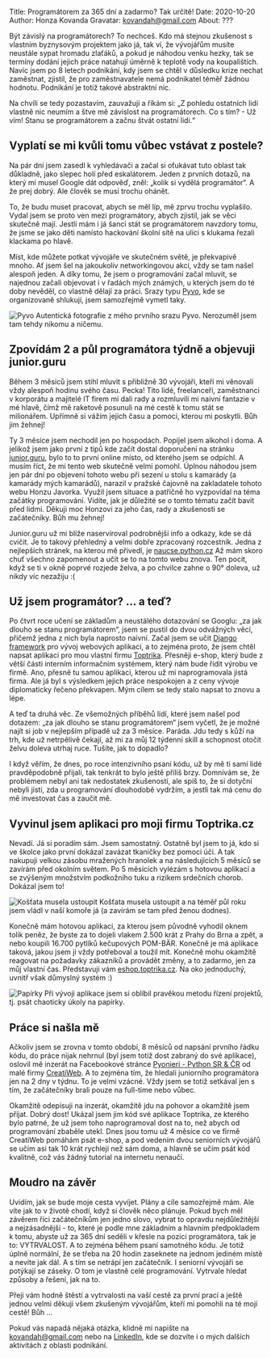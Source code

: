 Title: Programátorem za 365 dní a zadarmo? Tak určitě!
Date: 2020-10-20
Author: Honza Kovanda
Gravatar: kovandah@gmail.com
About: ???

Být závislý na programátorech? To nechceš. Kdo má stejnou zkušenost s vlastním byznysovým projektem jako já, tak ví, že vývojářům musíte neustále sypat hromadu zlaťáků, a pokud je náhodou venku hezky, tak se termíny dodání jejich práce natahují úměrně k teplotě vody na koupalištích. Navíc jsem po 8 letech podnikání, kdy jsem se chtěl v důsledku krize nechat zaměstnat, zjistil, že pro zaměstnavatele nemá podnikatel téměř žádnou hodnotu. Podnikání je totiž takové abstraktní nic.

Na chvíli se tedy pozastavím, zauvažuji a říkám si: „Z pohledu ostatních lidí vlastně nic neumím a štve mě závislost na programátorech. Co s tím? - Už vím! Stanu se programátorem a začnu štvát ostatní lidi.“

## Vyplatí se mi kvůli tomu vůbec vstávat z postele?

Na pár dní jsem zasedl k vyhledávači a začal si oťukávat tuto oblast tak důkladně, jako slepec holí před eskalátorem. Jeden z prvních dotazů, na který mi musel Google dát odpověď, zněl: „kolik si vydělá programátor“. A že prej dobrý. Ale člověk se musí trochu ohánět.

To, že budu muset pracovat, abych se měl líp, mě zprvu trochu vyplašilo. Vydal jsem se proto ven mezi programátory, abych zjistil, jak se věci skutečně mají. Jestli mám i já šanci stát se programátorem navzdory tomu, že jsme se jako děti namísto hackování školní sítě na ulici s klukama řezali klackama po hlavě.

Míst, kde můžete potkat vývojáře ve skutečném světě, je překvapivě mnoho. Ať jsem šel na jakoukoliv networkingovou akci, vždy se tam našel alespoň jeden. A díky tomu, že jsem o programování začal mluvit, se najednou začali objevovat i v řadách mých známých, u kterých jsem do té doby nevěděl, co vlastně dělají za práci. Srazy typu [Pyvo](https://pyvo.cz/), kde se organizovaně shlukují, jsem samozřejmě vymetl taky.

![Pyvo]({static}/images/IMG_20191016_210725.jpg)
Autentická fotografie z mého prvního srazu Pyvo. Nerozuměl jsem tam tehdy nikomu a ničemu.

## Zpovídám 2 a půl programátora týdně a objevuji junior.guru

Během 3 měsíců jsem stihl mluvit s přibližně 30 vývojáři, kteří mi věnovali vždy alespoň hodinu svého času. Pecka! Tito lidé, freelanceři, zaměstnanci v korporátu a majitelé IT firem mi dali rady a rozmluvili mi naivní fantazie v mé hlavě, čímž mě raketově posunuli na mé cestě k tomu stát se milionářem. Upřímně si vážím jejich času a pomoci, kterou mi poskytli. Bůh jim žehnej!

Ty 3 měsíce jsem nechodil jen po hospodách. Popíjel jsem alkohol i doma. A jelikož jsem jako první z tipů kde začít dostal doporučení na stránku [junior.guru](https://junior.guru/), bylo to to první online místo, od kterého jsem se odpíchl. A musím říct, že mi tento web skutečně velmi pomohl. Úplnou náhodou jsem jen pár dní po objevení tohoto webu při sezení u stolu s kamarády (a kamarády mých kamarádů), narazil v pražské čajovně na zakladatele tohoto webu Honzu Javorka. Využil jsem situace a patřičně ho vyzpovídal na téma začátky programování. Vidíte, jak je důležité se o tomto tématu začít bavit před lidmi. Děkuji moc Honzovi za jeho čas, rady a zkušenosti se začátečníky. Bůh mu žehnej!

Junior.guru už mi blíže naservíroval podrobnější info a odkazy, kde se dá cvičit. Je to takový přehledný a velmi dobře zpracovaný rozcestník. Jedna z nejlepších stránek, na kterou mě přivedl, je [naucse.python.cz](https://naucse.python.cz/) Až mám skoro chuť všechno zapomenout a učit se to na tomto webu znova. Ten pocit, když se ti v okně poprvé rozjede želva, a po chvilce zahne o 90° doleva, už nikdy víc nezažiju :(

## Už jsem programátor? … a teď?

Po čtvrt roce učení se základům a neustálého dotazování se Googlu: „za jak dlouho se stanu  programátorem“, jsem se pustil do dvou odvážných věcí, přičemž jedna z nich byla naprosto naivní. Začal jsem se učit [Django framework](https://www.djangoproject.com/) pro vývoj webových aplikací, a to zejména proto, že jsem chtěl napsat aplikaci pro mou vlastní firmu [Toptrika](https://toptrika.cz/). Přesněji e-shop, který bude z větší části interním informačním systémem, který nám bude řídit výrobu ve firmě. Ano, přesně tu samou aplikaci, kterou už mi naprogramovala jistá firma. Ale já byl s výsledkem jejich práce nespokojen a z ceny vývoje diplomaticky řečeno překvapen. Mým cílem se tedy stalo napsat to znovu a lépe.

A teď ta druhá věc. Ze všemožných příběhů lidí, které jsem našel pod dotazem: „za jak dlouho se stanu programátorem“ jsem vyčetl, že je možné najít si job v nejlepším případě už za 3 měsíce. Paráda. Jdu tedy s kůží na trh, kde už netrpělivě čekají, až mi za můj 12 týdenní skill a schopnost otočit želvu doleva utrhaj ruce. Tušíte, jak to dopadlo?

I když věřím, že dnes, po roce intenzivního psaní kódu, už by mě ti samí lidé pravděpodobně přijali, tak tenkrát to bylo ještě příliš brzy. Domnívám se, že problémem nebyl ani tak nedostatek zkušeností, ale spíš to, že si dotyční nebyli jisti, zda u programování dlouhodobě vydržím, a jestli tak má cenu do mě investovat čas a zaučit mě.

## Vyvinul jsem aplikaci pro moji firmu Toptrika.cz

Nevadí. Já si poradím sám. Jsem samostatný. Ostatně byl jsem to já, kdo si ve školce jako první dokázal zavázat tkaničky bez pomoci úči. A tak nakupuji velkou zásobu mražených hranolek a na následujících 5 měsíců se zavírám před okolním světem. Po 5 měsících vylézám s hotovou aplikací a se zvýšeným množstvím podkožního tuku a rizikem srdečních chorob. Dokázal jsem to!

![Košťata musela ustoupit]({static}/images/20200420_112700.jpg)
Košťata musela ustoupit a na téměř půl roku jsem vládl v naší komoře já (a zavírám se tam před ženou dodnes).

Konečně mám hotovou aplikaci, za kterou jsem původně vyhodil oknem tolik peněz, že byste za to dojeli vlakem 2.500 krát z Prahy do Brna a zpět, a nebo koupili 16.700 pytlíků kečupových POM-BÄR. Konečně je má aplikace taková, jakou jsem ji vždy potřeboval a toužil mít. Konečně mohu okamžitě reagovat na požadavky zákazníků a provádět změny, a to zadarmo, jen za můj vlastní čas. Představuji vám [eshop.toptrika.cz](https://eshop.toptrika.cz/). Na oko jednoduchý, uvnitř však důmyslný systém :)

![Papírky]({static}/images/20201014_100729.jpg)
Při vývoji aplikace jsem si oblíbil pravěkou metodu řízení projektů, tj. psát chaoticky úkoly na papírky.

## Práce si našla mě

Ačkoliv jsem se zrovna v tomto období, 8 měsíců od napsání prvního řádku kódu, do práce nijak nehrnul (byl jsem totiž dost zabraný do své aplikace), oslovil mě inzerát na Facebookové stránce [Pyonieri - Python SR & ČR](https://www.facebook.com/groups/pyonieri/) od malé firmy [CreatiWeb](https://creatiweb.cz/). A to zejména tím, že hledali juniorního programátora jen na 2 dny v týdnu. To je velmi vzácné. Vždy jsem se totiž setkával jen s tím, že začátečníky brali pouze na full-time nebo vůbec.

Okamžitě odepisuji na inzerát, okamžitě jdu na pohovor a okamžitě jsem přijat. Dobrý dost! Ukázal jsem jim kód své aplikace Toptrika, ze kterého bylo patrné, že už jsem toho naprogramoval dost na to, než abych od programování zbaběle utekl. Dnes jsou tomu už 4 měsíce co ve firmě CreatiWeb pomáhám psát e-shop, a pod vedením dvou seniorních vývojářů se učím asi tak 10 krát rychleji než sám doma, a hlavně se učím psát kód kvalitně, což vás žádný tutorial na internetu nenaučí.

## Moudro na závěr

Uvidím, jak se bude moje cesta vyvíjet. Plány a cíle samozřejmě mám. Ale víte jak to v životě chodí, když si člověk něco plánuje. Pokud bych měl závěrem říci začátečníkům jen jedno slovo, vybrat to opravdu nejdůležitější a nejzásadnější - to, které je podle mne základním a hlavním předpokladem k tomu, abyste už za 365 dní seděli v křesle na pozici programátora, tak je to: VYTRVALOST. A to zejména během psaní samotného kódu. Je totiž úplně normální, že se třeba na 20 hodin zaseknete na jednom jediném místě a nevíte jak dál. A s tím se netrápí jen začátečník. I seniorní vývojáři se potýkají se záseky. O tom je vlastně celé programování. Vytrvale hledat způsoby a řešení, jak na to.

Přeji vám hodně štěstí a vytrvalosti na vaší cestě za první prací a ještě jednou velmi děkuji všem zkušeným vývojářům, kteří mi pomohli na té mojí cestě! Bůh ...

Pokud vás napadá nějaká otázka, klidně mi napište na [kovandah@gmail.com](mailto:kovandah@gmail.com) nebo na [LinkedIn](https://www.linkedin.com/in/honzakovanda/), kde se dozvíte i o mých dalších aktivitách z oblasti podnikání.
